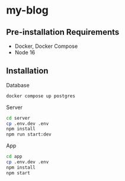 # my-blog

## Pre-installation Requirements
- Docker, Docker Compose
- Node 16

## Installation

Database

```sh
docker compose up postgres
```

Server

```sh
cd server
cp .env.dev .env
npm install
npm run start:dev
```

App

```sh
cd app
cp .env.dev .env
npm install
npm start
```